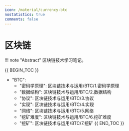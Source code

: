 ```yaml
---
icon: /material/currency-btc
nostatistics: true
comments: false
---
```


# 区块链

!!! note "Abstract"
    区块链技术学习笔记。

{{ BEGIN_TOC }}
- "BTC":
    - "密码学原理": 区块链技术与运用/BTC/1.密码学原理
    - "数据结构": 区块链技术与运用/BTC/2.数据结构
    - "协议": 区块链技术与运用/BTC/3.协议
    - "实现": 区块链技术与运用/BTC/4.实现
    - "网络": 区块链技术与运用/BTC/5.网络
    - "挖矿难度": 区块链技术与运用/BTC/6.挖矿难度
    - "挖矿": 区块链技术与运用/BTC/7.挖矿
{{ END_TOC }}
